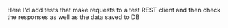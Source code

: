 Here I'd add tests that make requests to a test REST client and then check the responses as well as the data saved to DB